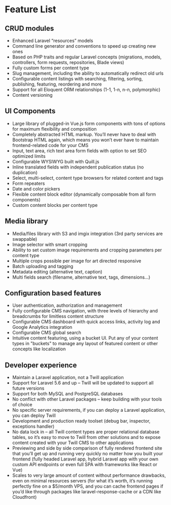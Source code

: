 # Feature List

## CRUD modules

* Enhanced Laravel “resources” models
* Command line generator and conventions to speed up creating new ones
* Based on PHP traits and regular Laravel concepts (migrations, models, controllers, form requests, repositories, Blade
  views)
* Fully custom forms per content type
* Slug management, including the ability to automatically redirect old urls
* Configurable content listings with searching, filtering, sorting, publishing, featuring, reordering and more
* Support for all Eloquent ORM relationships (1-1, 1-n, n-n, polymorphic)
* Content versioning

## UI Components

* Large library of plugged-in Vue.js form components with tons of options for maximum flexibility and composition
* Completely abstracted HTML markup. You’ll never have to deal with Bootstrap HTML again, which means you won’t ever
  have to maintain frontend-related code for your CMS
* Input, text area, rich text area form fields with option to set SEO optimized limits
* Configurable WYSIWYG built with Quill.js
* Inline translated fields with independent publication status (no duplication)
* Select, multi-select, content type browsers for related content and tags
* Form repeaters
* Date and color pickers
* Flexible content block editor (dynamically composable from all form components)
* Custom content blocks per content type

## Media library

* Media/files library with S3 and imgix integration (3rd party services are swappable)
* Image selector with smart cropping
* Ability to set custom image requirements and cropping parameters per content type
* Multiple crops possible per image for art directed responsive
* Batch uploading and tagging
* Metadata editing (alternative text, caption)
* Multi fields search (filename, alternative text, tags, dimensions…)

## Configuration based features

* User authentication, authorization and management
* Fully configurable CMS navigation, with three levels of hierarchy and breadcrumbs for limitless content structure
* Configurable CMS dashboard with quick access links, activity log and Google Analytics integration
* Configurable CMS global search
* Intuitive content featuring, using a bucket UI. Put any of your content types in "buckets" to manage any layout of
  featured content or other concepts like localization

## Developer experience

* Maintain a Laravel application, not a Twill application
* Support for Laravel 5.6 and up – Twill will be updated to support all future versions
* Support for both MySQL and PostgreSQL databases
* No conflict with other Laravel packages – keep building with your tools of choice
* No specific server requirements, if you can deploy a Laravel application, you can deploy Twill
* Development and production ready toolset (debug bar, inspector, exceptions handler)
* No data lock in – all Twill content types are proper relational database tables, so it’s easy to move to Twill from
  other solutions and to expose content created with your Twill CMS to other applications
* Previewing and side by side comparison of fully rendered frontend site that you’ll get up and running very quickly no
  matter how you built your frontend (fully headed Laravel app, hybrid Laravel app with your own custom API endpoints or
  even full SPA with frameworks like React or Vue)
* Scales to very large amount of content without performance drawbacks, even on minimal resources servers (for what it’s
  worth, it’s running perfectly fine on a $5/month VPS, and you can cache frontend pages if you’d like through packages
  like laravel-response-cache or a CDN like Cloudfront)
